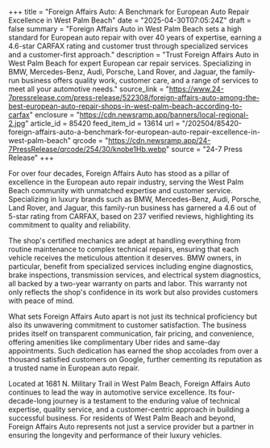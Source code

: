 +++
title = "Foreign Affairs Auto: A Benchmark for European Auto Repair Excellence in West Palm Beach"
date = "2025-04-30T07:05:24Z"
draft = false
summary = "Foreign Affairs Auto in West Palm Beach sets a high standard for European auto repair with over 40 years of expertise, earning a 4.6-star CARFAX rating and customer trust through specialized services and a customer-first approach."
description = "Trust Foreign Affairs Auto in West Palm Beach for expert European car repair services. Specializing in BMW, Mercedes-Benz, Audi, Porsche, Land Rover, and Jaguar, the family-run business offers quality work, customer care, and a range of services to meet all your automotive needs."
source_link = "https://www.24-7pressrelease.com/press-release/522308/foreign-affairs-auto-among-the-best-european-auto-repair-shops-in-west-palm-beach-according-to-carfax"
enclosure = "https://cdn.newsramp.app/banners/local-regional-2.jpg"
article_id = 85420
feed_item_id = 13614
url = "/202504/85420-foreign-affairs-auto-a-benchmark-for-european-auto-repair-excellence-in-west-palm-beach"
qrcode = "https://cdn.newsramp.app/24-7PressRelease/qrcode/254/30/knobe1Hb.webp"
source = "24-7 Press Release"
+++

<p>For over four decades, Foreign Affairs Auto has stood as a pillar of excellence in the European auto repair industry, serving the West Palm Beach community with unmatched expertise and customer service. Specializing in luxury brands such as BMW, Mercedes-Benz, Audi, Porsche, Land Rover, and Jaguar, this family-run business has garnered a 4.6 out of 5-star rating from CARFAX, based on 237 verified reviews, highlighting its commitment to quality and reliability.</p><p>The shop's certified mechanics are adept at handling everything from routine maintenance to complex technical repairs, ensuring that each vehicle receives the meticulous attention it deserves. BMW owners, in particular, benefit from specialized services including engine diagnostics, brake inspections, transmission services, and electrical system diagnostics, all backed by a two-year warranty on parts and labor. This warranty not only reflects the shop's confidence in its work but also provides customers with peace of mind.</p><p>What sets Foreign Affairs Auto apart is not just its technical proficiency but also its unwavering commitment to customer satisfaction. The business prides itself on transparent communication, fair pricing, and convenience, offering amenities like complimentary Uber rides and same-day appointments. Such dedication has earned the shop accolades from over a thousand satisfied customers on Google, further cementing its reputation as a trusted name in European auto repair.</p><p>Located at 1681 N. Military Trail in West Palm Beach, Foreign Affairs Auto continues to lead the way in automotive service excellence. Its four-decade-long journey is a testament to the enduring value of technical expertise, quality service, and a customer-centric approach in building a successful business. For residents of West Palm Beach and beyond, Foreign Affairs Auto represents not just a service provider but a partner in ensuring the longevity and performance of their luxury vehicles.</p>